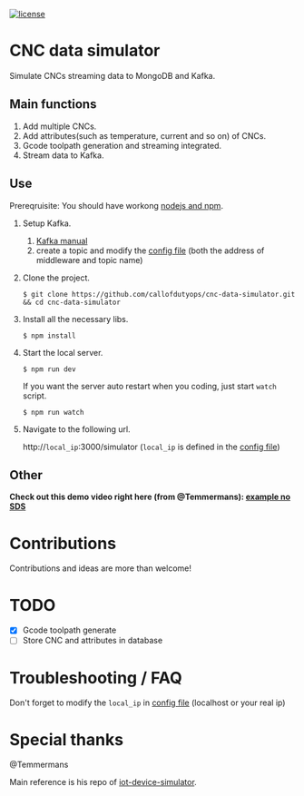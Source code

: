 [![license](https://img.shields.io/github/license/mashape/apistatus.svg)](LICENSE)

# CNC data simulator

Simulate CNCs streaming data to MongoDB and Kafka.

## Main functions

1. Add multiple CNCs.
2. Add attributes(such as temperature, current and so on) of CNCs.
3. Gcode toolpath generation and streaming integrated.
4. Stream data to Kafka.

## Use
Prereqruisite: You should have workong [nodejs and npm](https://nodejs.org/).

1. Setup Kafka.

    1. [Kafka manual](http://kafka.apache.org/)
    2. create a topic and modify the [config file](app/shared/config.js)
        (both the address of middleware and topic name)
    

2. Clone the project.
    ```shell
    $ git clone https://github.com/callofdutyops/cnc-data-simulator.git && cd cnc-data-simulator
    ```
    
3. Install all the necessary libs.
    ```shell
    $ npm install
    ```
    
4. Start the local server.
    ```shell
    $ npm run dev
    ```
    If you want the server auto restart when you coding, just start
    `watch` script.
    ```shell
    $ npm run watch
    ```
    
5. Navigate to the following url.

    http://`local_ip`:3000/simulator 
    (`local_ip` is defined in the [config file](app/shared/config.js))

## Other

**Check out this demo video right here (from @Temmermans): [example no SDS](https://vimeo.com/216167084)**

# Contributions

Contributions and ideas are more than welcome!

# TODO
- [x] Gcode toolpath generate
- [ ] Store CNC and attributes in database

# Troubleshooting / FAQ

Don't forget to modify the `local_ip` in [config file](app/shared/config.js) 
(localhost or your real ip)

# Special thanks

@Temmermans

Main reference is his repo of [iot-device-simulator](https://github.com/Temmermans/iot-device-simulator).
